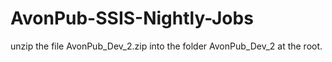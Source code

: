 # AvonPub-SSIS-Nightly-Jobs
unzip the file AvonPub_Dev_2.zip into the folder AvonPub_Dev_2 at the root.
